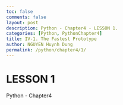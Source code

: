 ```yaml
---
toc: false
comments: false
layout: post
description: Python - Chapter4 - LESSON 1.
categories: [Python, PythonChapter4]
title: IV-1. The Fastest Prototype
author: NGUYEN Huynh Dung
permalink: /python/chapter4/1/
---
```


# LESSON 1
Python - Chapter4



